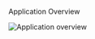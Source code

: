 
Application Overview

<img src='http://g.recordit.co/ykHhfGOrbR.gif' title='Application overview' width='' alt='Application overview' />
